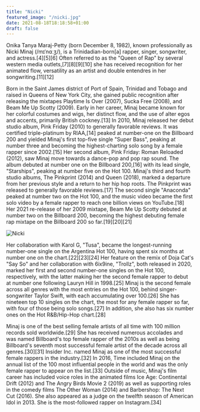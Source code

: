 ```yaml
---
title: "Nicki"
featured_image: "/nicki.jpg"
date: 2021-08-18T18:18:58+01:00
draft: false
---
```


Onika Tanya Maraj-Petty (born December 8, 1982), known professionally as Nicki Minaj (/mɪˈnɑːʒ/), is a Trinidadian-born[a] rapper, singer, songwriter, and actress.[4][5][6] Often referred to as the "Queen of Rap" by several western media outlets,[7][8][9][10] she has received recognition for her animated flow, versatility as an artist and double entendres in her songwriting.[11][12]

Born in the Saint James district of Port of Spain, Trinidad and Tobago and raised in Queens of New York City, she gained public recognition after releasing the mixtapes Playtime Is Over (2007), Sucka Free (2008), and Beam Me Up Scotty (2009). Early in her career, Minaj became known for her colorful costumes and wigs, her distinct flow, and the use of alter egos and accents, primarily British cockney.[13] In 2010, Minaj released her debut studio album, Pink Friday (2010) to generally favorable reviews. It was certified triple-platinum by RIAA,[14] peaked at number-one on the Billboard 200 and yielded Minaj's first top-five single "Super Bass", peaking at number three and becoming the highest-charting solo song by a female rapper since 2002.[15] Her second album, Pink Friday: Roman Reloaded (2012), saw Minaj move towards a dance-pop and pop rap sound. The album debuted at number one on the Billboard 200,[16] with its lead single, "Starships", peaking at number five on the Hot 100. Minaj's third and fourth studio albums, The Pinkprint (2014) and Queen (2018), marked a departure from her previous style and a return to her hip hop roots. The Pinkprint was released to generally favorable reviews.[17] The second single "Anaconda" peaked at number two on the Hot 100, and the music video became the first solo video by a female rapper to reach one billion views on YouTube.[18] Her 2021 re-release of her 2009 mixtape, Beam Me Up Scotty debuted at number two on the Billboard 200, becoming the highest debuting female rap mixtape on the Billboard 200 so far.[19][20][21]


![Nicki](/nicki.jpg)

Her collaboration with Karol G, "Tusa", became the longest-running number-one single on the Argentina Hot 100, having spent six months at number one on the chart.[22][23][24] Her feature on the remix of Doja Cat's "Say So" and her collaboration with 6ix9ine, "Trollz", both released in 2020, marked her first and second number-one singles on the Hot 100, respectively, with the latter making her the second female rapper to debut at number one following Lauryn Hill in 1998.[25] Minaj is the second female across all genres with the most entries on the Hot 100, behind singer-songwriter Taylor Swift, with each accumulating over 100.[26] She has nineteen top 10 singles on the chart, the most for any female rapper so far, with four of those being solo songs.[27] In addition, she also has six number ones on the Hot R&B/Hip-Hop chart.[28]

Minaj is one of the best selling female artists of all time with 100 million records sold worldwide.[29] She has received numerous accolades and was named Billboard's top female rapper of the 2010s as well as being Billboard's seventh most successful female artist of the decade across all genres.[30][31] Insider Inc. named Minaj as one of the most successful female rappers in the industry.[32] In 2016, Time included Minaj on the annual list of the 100 most influential people in the world and was the only female rapper to appear on the list.[33] Outside of music, Minaj's film career has included voice roles in the animated films Ice Age: Continental Drift (2012) and The Angry Birds Movie 2 (2019) as well as supporting roles in the comedy films The Other Woman (2014) and Barbershop: The Next Cut (2016). She also appeared as a judge on the twelfth season of American Idol in 2013. She is the most-followed rapper on Instagram.[34] 